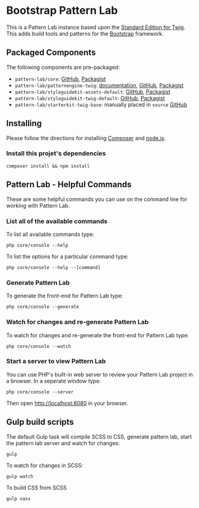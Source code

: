
# Bootstrap Pattern Lab

This is a Pattern Lab instance based upon the [Standard Edition for Twig](https://github.com/pattern-lab/edition-php-twig-standard). This adds build tools and patterns for the [Bootstrap](https://getbootstrap.com/) framework.

## Packaged Components

The following components are pre-packaged:

* `pattern-lab/core`: [GitHub](https://github.com/pattern-lab/patternlab-php-core), [Packagist](https://packagist.org/packages/pattern-lab/core)
* `pattern-lab/patternengine-twig`: [documentation](https://github.com/pattern-lab/patternengine-php-twig#twig-patternengine-for-pattern-lab-php), [GitHub](https://github.com/pattern-lab/patternengine-php-twig), [Packagist](https://packagist.org/packages/pattern-lab/patternengine-twig)
* `pattern-lab/styleguidekit-assets-default`: [GitHub](https://github.com/pattern-lab/styleguidekit-assets-default), [Packagist](https://packagist.org/packages/pattern-lab/styleguidekit-assets-default)
* `pattern-lab/styleguidekit-twig-default`: [GitHub](https://github.com/pattern-lab/styleguidekit-twig-default), [Packagist](https://packagist.org/packages/pattern-lab/styleguidekit-twig-default)
* `pattern-lab/starterkit-twig-base`: manually placed in `source` [GitHub](https://github.com/pattern-lab/starterkit-twig-base)

## Installing

Please follow the directions for installing [Composer](https://getcomposer.org/doc/00-intro.md#installation-linux-unix-osx) and [node.js](https://nodejs.org/).

### Install this projet's dependencies

    composer install && npm install

## Pattern Lab - Helpful Commands

These are some helpful commands you can use on the command line for working with Pattern Lab.

### List all of the available commands

To list all available commands type:

    php core/console --help

To list the options for a particular command type:

    php core/console --help --[command]

### Generate Pattern Lab

To generate the front-end for Pattern Lab type:

    php core/console --generate

### Watch for changes and re-generate Pattern Lab

To watch for changes and re-generate the front-end for Pattern Lab type:

    php core/console --watch

### Start a server to view Pattern Lab

You can use PHP's built-in web server to review your Pattern Lab project in a browser. In a seperate window type:

    php core/console --server

Then open [http://localhost:8080](http://localhost:8080) in your browser.

## Gulp build scripts

The default Gulp task will compile SCSS to CSS, generate pattern lab, start the pattern lab server and watch for changes:

    gulp

To watch for changes in SCSS:

    gulp watch

To build CSS from SCSS

    gulp sass

